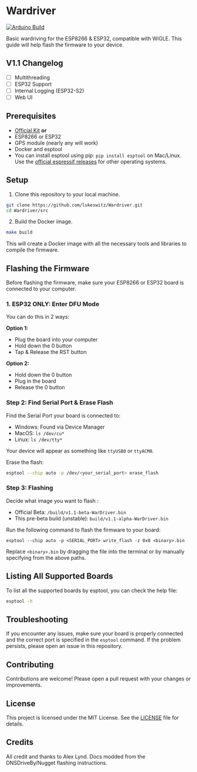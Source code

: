 # Wardriver

[![Arduino Build](https://github.com/lukeswitz/Wardriver/actions/workflows/build.yml/badge.svg)](https://github.com/lukeswitz/Wardriver/actions/workflows/build.yml)

Basic wardriving for the ESP8266 & ESP32, compatible with WiGLE. This guide will help flash the firmware to your device.

## V1.1 Changelog
- [ ] Multithreading
- [ ] ESP32 Support 
- [ ] Internal Logging (ESP32-S2)
- [ ] Web UI

## Prerequisites
- [Official Kit](https://dnsdriveby.com) **or** 
- ESP8266 or ESP32 
- GPS module (nearly any will work)
- Docker and esptool
- You can install esptool using pip: `pip install esptool` on Mac/Linux. Use the [official espressif releases](https://github.com/espressif/esptool/releases) for other operating systems. 

## Setup

1. Clone this repository to your local machine.

```bash
git clone https://github.com/lukeswitz/Wardriver.git
cd Wardriver/src
```

2. Build the Docker image.

```bash
make build
```

This will create a Docker image with all the necessary tools and libraries to compile the firmware.

## Flashing the Firmware

Before flashing the firmware, make sure your ESP8266 or ESP32 board is connected to your computer.

### 1. ESP32 ONLY: Enter DFU Mode

You can do this in 2 ways:

**Option 1:**

- Plug the board into your computer
- Hold down the 0 button
- Tap & Release the RST button

**Option 2:**

- Hold down the 0 button
- Plug in the board
- Release the 0 button

### Step 2: Find Serial Port & Erase Flash 

Find the Serial Port your board is connected to:

- Windows: Found via Device Manager
- MacOS: `ls /dev/cu*`
- Linux: `ls /dev/tty*`

Your device will appear as something like `ttyUSB0` or `ttyACM0`.

Erase the flash:

```bash
esptool --chip auto -p /dev/<your_serial_port> erase_flash
```

### Step 3: Flashing 
Decide what image you want to flash :
- Official Beta: `/build/v1.1-beta-WarDriver.bin`
- This pre-beta build (unstable): `build/v1.1-alpha-WarDriver.bin`

Run the following command to flash the firmware to your board:

`esptool --chip auto -p <SERIAL_PORT> write_flash -z 0x0 <binary>.bin`

Replace `<binary>.bin` by dragging the file into the terminal or by manually specifying from the above paths. 

## Listing All Supported Boards

To list all the supported boards by esptool, you can check the help file:

```bash
esptool -h
```

## Troubleshooting

If you encounter any issues, make sure your board is properly connected and the correct port is specified in the `esptool` command. If the problem persists, please open an issue in this repository.

## Contributing

Contributions are welcome! Please open a pull request with your changes or improvements.

## License

This project is licensed under the MIT License. See the [LICENSE](LICENSE) file for details. 

## Credits

All credit and thanks to Alex Lynd. Docs modded from the DNSDriveBy/Nugget flashing instructions. 
